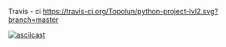 
Travis - ci
https://travis-ci.org/Topolun/python-project-lvl2.svg?branch=master


[![asciicast](https://asciinema.org/a/1ZMw227pu50WTmZt4eX7pXWPz.svg)](https://asciinema.org/a/1ZMw227pu50WTmZt4eX7pXWPz)